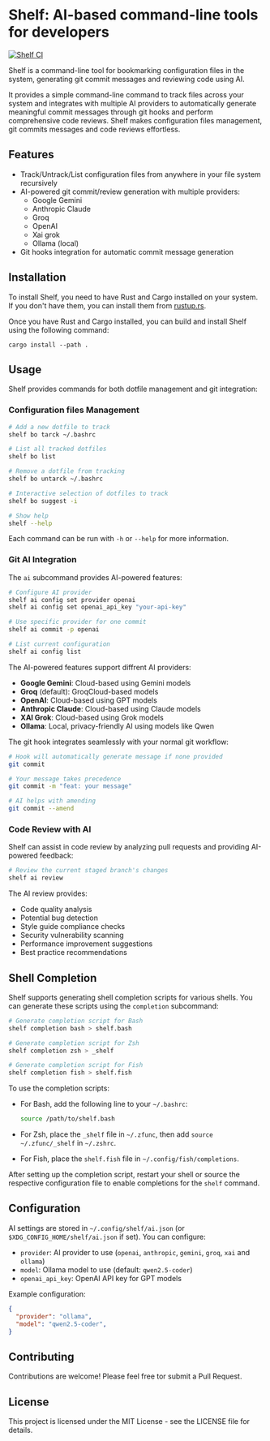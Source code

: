 # Shelf: AI-based command-line tools for developers

[![Shelf CI](https://github.com/ab22593k/shelf/actions/workflows/ci.yml/badge.svg)](https://github.com/ab22593k/shelf/actions/workflows/ci.yml)

Shelf is a command-line tool for bookmarking configuration files in the system, generating git commit
messages and reviewing code using AI.

It provides a simple command-line command to track files across your system and integrates with multiple AI
providers to automatically generate meaningful commit messages through git hooks and perform
comprehensive code reviews. Shelf makes configuration files management, git commits messages and
code reviews effortless.

## Features

- Track/Untrack/List configuration files from anywhere in your file system recursively
- AI-powered git commit/review generation with multiple providers:
  - Google Gemini
  - Anthropic Claude
  - Groq
  - OpenAI
  - Xai grok
  - Ollama (local)
- Git hooks integration for automatic commit message generation

## Installation

To install Shelf, you need to have Rust and Cargo installed on your system. If you don't have them,
you can install them from [rustup.rs](https://rustup.rs/).

Once you have Rust and Cargo installed, you can build and install Shelf using the following command:

```
cargo install --path .
```
## Usage

Shelf provides commands for both dotfile management and git integration:

### Configuration files Management

```bash
# Add a new dotfile to track
shelf bo tarck ~/.bashrc

# List all tracked dotfiles
shelf bo list

# Remove a dotfile from tracking
shelf bo untarck ~/.bashrc

# Interactive selection of dotfiles to track
shelf bo suggest -i

# Show help
shelf --help
```

Each command can be run with `-h` or `--help` for more information.

### Git AI Integration

The `ai` subcommand provides AI-powered features:

```bash
# Configure AI provider
shelf ai config set provider openai
shelf ai config set openai_api_key "your-api-key"

# Use specific provider for one commit
shelf ai commit -p openai

# List current configuration
shelf ai config list
```

The AI-powered features support diffrent AI providers:
- **Google Gemini**: Cloud-based using Gemini models
- **Groq** (default): GroqCloud-based models
- **OpenAI**: Cloud-based using GPT models
- **Anthropic Claude**: Cloud-based using Claude models
- **XAI Grok**: Cloud-based using Grok models
- **Ollama**: Local, privacy-friendly AI using models like Qwen

The git hook integrates seamlessly with your normal git workflow:
```bash
# Hook will automatically generate message if none provided
git commit

# Your message takes precedence
git commit -m "feat: your message"

# AI helps with amending
git commit --amend
```

### Code Review with AI

Shelf can assist in code review by analyzing pull requests and providing AI-powered feedback:

```bash
# Review the current staged branch's changes
shelf ai review
```

The AI review provides:
- Code quality analysis
- Potential bug detection
- Style guide compliance checks
- Security vulnerability scanning
- Performance improvement suggestions
- Best practice recommendations

## Shell Completion

Shelf supports generating shell completion scripts for various shells. You can generate these
scripts using the `completion` subcommand:

```bash
# Generate completion script for Bash
shelf completion bash > shelf.bash

# Generate completion script for Zsh
shelf completion zsh > _shelf

# Generate completion script for Fish
shelf completion fish > shelf.fish
```

To use the completion scripts:

- For Bash, add the following line to your `~/.bashrc`:

  ```bash
  source /path/to/shelf.bash
  ```

- For Zsh, place the `_shelf` file in `~/.zfunc`, then add `source ~/.zfunc/_shelf` in `~/.zshrc`.

- For Fish, place the `shelf.fish` file in `~/.config/fish/completions`.

After setting up the completion script, restart your shell or source the respective configuration file to enable completions for the `shelf` command.

## Configuration

AI settings are stored in `~/.config/shelf/ai.json` (or `$XDG_CONFIG_HOME/shelf/ai.json` if set). You can configure:

- `provider`: AI provider to use (`openai`, `anthropic`, `gemini`, `groq`, `xai` and `ollama`)
- `model`: Ollama model to use (default: `qwen2.5-coder`)
- `openai_api_key`: OpenAI API key for GPT models

Example configuration:
```json
{
  "provider": "ollama",
  "model": "qwen2.5-coder",
}
```

## Contributing

Contributions are welcome! Please feel free tor submit a Pull Request.

## License

This project is licensed under the MIT License - see the LICENSE file for details.
